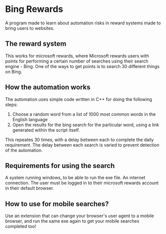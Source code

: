 # Bing Rewards

A program made to learn about automation risks in reward systems made to bring users to websites.

## The reward system

This works for microsoft rewards, where Microsoft rewards users with points for performing a certain number of searches using their search engine - Bing.
One of the ways to get points is to search 30 different things on Bing.

## How the automation works

The automation uses simple code written in C++ for doing the following steps:

1. Choose a random word from a list of 1000 most common words in the English language
1. Open the results for the bing search for the particular word, using a link generated within the script itself.

This repeates 30 times, with a delay between each to complete the daily requirement.
The delay between each search is varied to prevent detection of the automation.

## Requirements for using the search

A system running windows, to be able to run the exe file.
An internet connection.
The user must be logged in to their microsoft rewards account in their default browser.

## How to use for mobile searches?

Use an extension that can change your browser's user agent to a mobile browser, and run the same exe again to get your mobile searches completed too!
